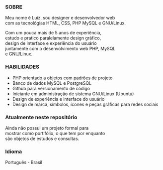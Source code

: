 ### SOBRE
 
Meu nome é Luiz, sou designer e desenvolvedor web  
com as tecnológias HTML, CSS, PHP MySQL e GNU/Linux.  
  
Com um pouca mais de 5 anos de experiência,  
estudo e pratico paralelamente design gráfico,  
design de interface e experiência do usuário  
juntamente com o desenvolvimento web PHP, MySQL  
e GNU/Linux.  
  
  
### HABILIDADES
  
- PHP orientado a objetos com padrões de projeto
- Banco de dados MySQL e PostgreSQL
- Github para versionamento de código
- Iniciante em administração de sistema GNU/Linux (Ubuntu)
- Design de experiência e interface do usuário
- Design de marca, símbolos, ícones e peças gráficas para redes sociais
  
### Atualmente neste repositório
  
Ainda não possui um projeto formal para  
mostrar como portifólio, o que tem por enquanto  
são objetos de estudos e consultas.  
  
  
### Idioma
Português - Brasil 
  

